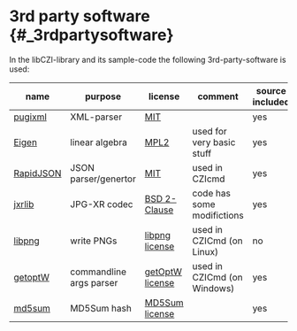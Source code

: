 3rd party software                 {#_3rdpartysoftware}
==================

In the libCZI-library and its sample-code the following 3rd-party-software is used:

name                                                  |  purpose                 | license          | comment                       | source included
 ---------------------------------------------------- | ------------------------ | ---------------- | ----------------------------- | -----
 [pugixml](https://github.com/zeux/pugixml)           | XML-parser               | [MIT]            |                               | yes
 [Eigen](http://eigen.tuxfamily.org/)                 | linear algebra           | [MPL2]           | used for very basic stuff     | yes
 [RapidJSON](http://rapidjson.org/)                   | JSON parser/genertor     | [MIT]            | used in CZIcmd                | yes
 [jxrlib](https://jxrlib.codeplex.com/)               | JPG-XR codec             | [BSD 2-Clause]   | code has some modifictions    | yes
 [libpng](http://libpng.org/pub/png/libpng.html)      | write PNGs               | [libpng license] | used in CZICmd (on Linux)     | no
 [getoptW](https://github.com/bluebaroncanada/getoptW)| commandline args parser  | [getOptW license]| used in CZICmd (on Windows)   | yes
 [md5sum](https://sourceforge.net/projects/md5sum/)   | MD5Sum hash              | [MD5Sum license] |                               | yes

 
 [MIT]: https://opensource.org/licenses/MIT   "MIT"
 [MPL2]: https://opensource.org/licenses/MPL-2.0 "MPL2"
 [BSD 2-Clause]: https://opensource.org/licenses/BSD-2-Clause "BSD 2-Clause"
 [libpng license]: http://libpng.org/pub/png/src/libpng-LICENSE.txt "libpng license"
 [getOptW license]: https://github.com/bluebaroncanada/getoptW/#licence] "getOptW license"
 [MD5Sum license]: http://www.cv.nrao.edu/glish/copyright/md5.html "MD5Sum license"
